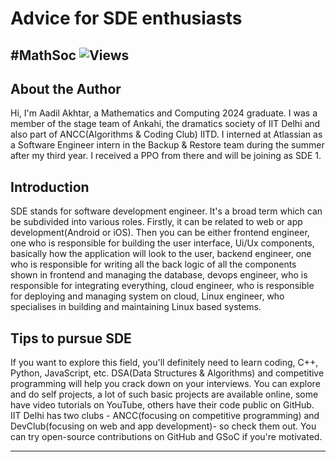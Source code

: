 # Advice for SDE enthusiasts 
#MathSoc
![Views](https://komarev.com/ghpvc/?username=mathsoc&label=Views&color=brightgreen)
---

## About the Author

Hi, I'm Aadil Akhtar, a Mathematics and Computing 2024 graduate. I was a member of the stage team of Ankahi, the dramatics society of IIT Delhi and also part of ANCC(Algorithms & Coding Club) IITD. I interned at Atlassian as a Software Engineer intern in the Backup & Restore team during the summer after my third year. I received a PPO from there and will be joining as SDE 1.

## Introduction
SDE stands for software development engineer. It's a broad term which can be subdivided into various roles. Firstly, it can be related to web or app development(Android or iOS). Then you can be either frontend engineer, one who is responsible for building the user interface, Ui/Ux components, basically how the application will look to the user, backend engineer, one who is responsible for writing all the back logic of all the components shown in frontend and managing the database, devops engineer, who is responsible for integrating everything, cloud engineer, who is responsible for deploying and managing system on cloud, Linux engineer, who specialises in building and maintaining Linux based systems.

## Tips to pursue SDE
If you want to explore this field, you'll definitely need to learn coding, C++, Python, JavaScript, etc. DSA(Data Structures & Algorithms) and competitive programming will help you crack down on your interviews. You can explore and do self projects, a lot of such basic projects are available online, some have video tutorials on YouTube, others have their code public on GitHub. IIT Delhi has two clubs - ANCC(focusing on competitive programming) and DevClub(focusing on web and app development)- so check them out. You can try open-source contributions on GitHub and GSoC if you're motivated.


---

